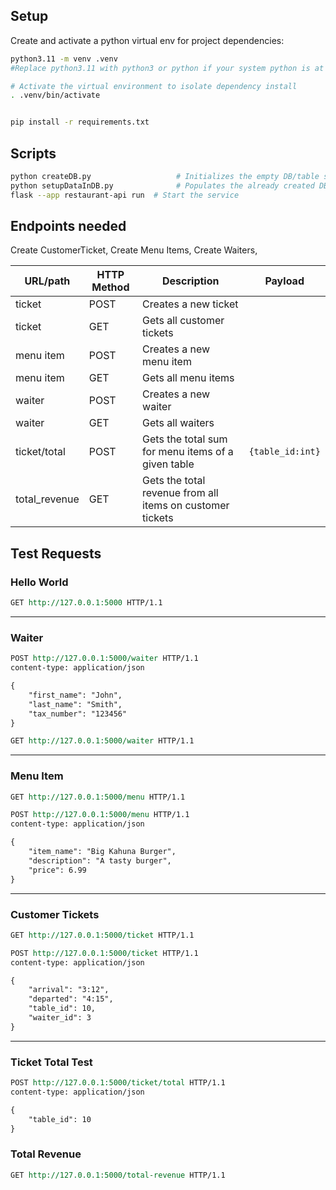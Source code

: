 ## Setup

Create and activate a python virtual env for project dependencies:

```bash
python3.11 -m venv .venv 
#Replace python3.11 with python3 or python if your system python is at least 3.8 it should work fine with Flask

# Activate the virtual environment to isolate dependency install
. .venv/bin/activate


pip install -r requirements.txt
```

## Scripts
```bash
python createDB.py                   # Initializes the empty DB/table structure
python setupDataInDB.py              # Populates the already created DB with some test data.
flask --app restaurant-api run  # Start the service
```

## Endpoints needed
Create CustomerTicket, Create Menu Items, Create Waiters,

URL/path            | HTTP Method | Description                                                         | Payload
---------           | ----------- | ------------------------------------------------------------------- | ----
ticket              | POST        | Creates a new ticket
ticket              | GET         | Gets all customer tickets
menu item           | POST        | Creates a new menu item
menu item           | GET         | Gets all menu items
waiter              | POST        | Creates a new waiter
waiter              | GET         | Gets all waiters
ticket/total        | POST        | Gets the total sum for menu items of a given table                 | `{table_id:int}`
total_revenue       | GET         | Gets the total revenue from all items on customer tickets


## Test Requests

### Hello World
```rest
GET http://127.0.0.1:5000 HTTP/1.1
```
---
### Waiter

```rest
POST http://127.0.0.1:5000/waiter HTTP/1.1
content-type: application/json

{
    "first_name": "John",
    "last_name": "Smith",
    "tax_number": "123456"
}
```

```rest
GET http://127.0.0.1:5000/waiter HTTP/1.1
```
---
### Menu Item
```rest
GET http://127.0.0.1:5000/menu HTTP/1.1
```

```rest
POST http://127.0.0.1:5000/menu HTTP/1.1
content-type: application/json

{
    "item_name": "Big Kahuna Burger",
    "description": "A tasty burger",
    "price": 6.99
}
```
---

### Customer Tickets
```rest
GET http://127.0.0.1:5000/ticket HTTP/1.1
```

```rest
POST http://127.0.0.1:5000/ticket HTTP/1.1
content-type: application/json

{
    "arrival": "3:12",
    "departed": "4:15",
    "table_id": 10,
    "waiter_id": 3
}
```


---

### Ticket Total Test
```rest
POST http://127.0.0.1:5000/ticket/total HTTP/1.1
content-type: application/json

{
    "table_id": 10
}
```

### Total Revenue

```rest
GET http://127.0.0.1:5000/total-revenue HTTP/1.1
```
